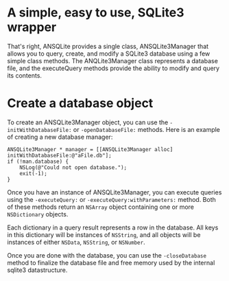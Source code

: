 A simple, easy to use, SQLite3 wrapper
======================================

That's right, ANSQLite provides a single class, ANSQLite3Manager that allows you to query, create, and modify a SQLite3 database using a few simple class methods.  The ANQLite3Manager class represents a database file, and the executeQuery methods provide the ability to modify and query its contents.

Create a database object
==================================

To create an ANSQLite3Manager object, you can use the ```-initWithDatabaseFile:``` or ```-openDatabaseFile:``` methods.  Here is an example of creating a new database manager:

    ANSQLite3Manager * manager = [[ANSQLite3Manager alloc] initWithDatabaseFile:@"aFile.db"];
    if (!man.database) {
        NSLog(@"Could not open database.");
        exit(-1);
    }

Once you have an instance of ANSQLite3Manager, you can execute queries using the ```-executeQuery:``` or ```-executeQuery:withParameters:``` method.  Both of these methods return an ```NSArray``` object containing one or more ```NSDictionary``` objects.

Each dictionary in a query result represents a row in the database.  All keys in this dictionary will be instances of ```NSString```, and all objects will be instances of either ```NSData```, ```NSString```, or ```NSNumber```.

Once you are done with the database, you can use the ```-closeDatabase``` method to finalize the database file and free memory used by the internal sqlite3 datastructure.
